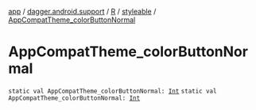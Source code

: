 [app](../../../index.md) / [dagger.android.support](../../index.md) / [R](../index.md) / [styleable](index.md) / [AppCompatTheme_colorButtonNormal](./-app-compat-theme_color-button-normal.md)

# AppCompatTheme_colorButtonNormal

`static val AppCompatTheme_colorButtonNormal: `[`Int`](https://kotlinlang.org/api/latest/jvm/stdlib/kotlin/-int/index.html)
`static val AppCompatTheme_colorButtonNormal: `[`Int`](https://kotlinlang.org/api/latest/jvm/stdlib/kotlin/-int/index.html)